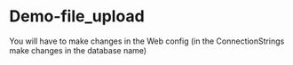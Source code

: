 # Demo-file_upload

You will have to make changes in the Web config (in the ConnectionStrings make changes in the database name)

